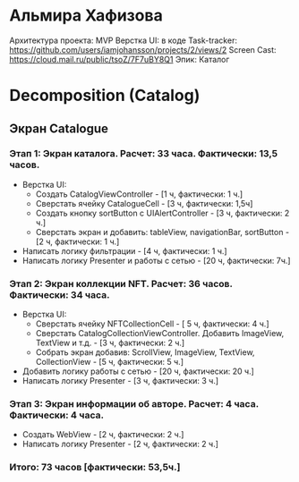 # Альмира Хафизова

Архитектура проекта: MVP
Верстка UI: в коде
Task-tracker: https://github.com/users/iamjohansson/projects/2/views/2
Screen Cast: https://cloud.mail.ru/public/tsoZ/7F7uBY8Q1
Эпик: Каталог

# Decomposition (Catalog)

## Экран Catalogue

### Этап 1: Экран каталога. Расчет: 33 часа. Фактически: 13,5 часов. 

- Верстка UI:
    - Создать CatalogViewController - [1 ч, фактически: 1 ч.]
    - Сверстать ячейку CatalogueCell - [3 ч, фактически: 1,5ч]
    - Создать кнопку sortButton с UIAlertController - [3 ч, фактически: 2 ч.]
    - Сверстать экран и добавить: tableView, navigationBar, sortButton - [2 ч, фактически: 1 ч.]
- Написать логику фильтрации - [4 ч, фактически: 1 ч.]
- Написать логику Presenter и работы с сетью - [20 ч, фактически: 7ч.]

### Этап 2: Экран коллекции NFT. Расчет: 36 часов. Фактически: 34 часа.

- Верстка UI:
    - Сверстать ячейку NFTCollectionCell - [ 5 ч, фактически: 4 ч.]
    - Сверстать CatalogСollectionViewController. Добавить ImageView, TextView и т.д. - [3 ч, фактически: 2 ч.]
    - Собрать экран добавив: ScrollView, ImageView, TextView, CollectionView - [5 ч, фактически: 5 ч.]
- Добавить логику работы с сетью - [20 ч, фактически: 20 ч.]
- Написать логику Presenter - [3 ч, фактически: 3 ч.]

### Этап 3: Экран информации об авторе. Расчет: 4 часа. Фактически: 4 часа.
  - Создать WebView - [2 ч, фактически: 2 ч.]
  - Написать логику Presenter - [2 ч, фактически: 2 ч.]

### Итого:  73 часов [фактически: 53,5ч.]
